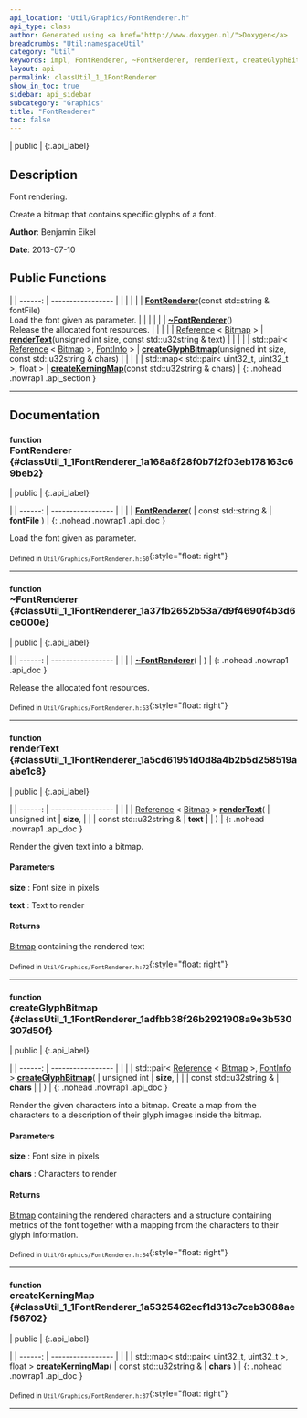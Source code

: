 ```yaml
---
api_location: "Util/Graphics/FontRenderer.h"
api_type: class
author: Generated using <a href="http://www.doxygen.nl/">Doxygen</a>
breadcrumbs: "Util:namespaceUtil"
category: "Util"
keywords: impl, FontRenderer, ~FontRenderer, renderText, createGlyphBitmap, createKerningMap
layout: api
permalink: classUtil_1_1FontRenderer
show_in_toc: true
sidebar: api_sidebar
subcategory: "Graphics"
title: "FontRenderer"
toc: false
---
```


| public |
{:.api_label}

## Description

Font rendering.

Create a bitmap that contains specific glyphs of a font.



**Author**: Benjamin Eikel



**Date**: 2013-07-10





## Public Functions

|
| ------: | ----------------- |
|  | |
|  | **[FontRenderer](#classUtil_1_1FontRenderer_1a168a8f28f0b7f2f03eb178163c69beb2)**(const std::string & fontFile) <br/> Load the font given as parameter. |
|  | |
|  | **[~FontRenderer](#classUtil_1_1FontRenderer_1a37fb2652b53a7d9f4690f4b3d6ce000e)**() <br/> Release the allocated font resources. |
|  | |
| [Reference](classUtil_1_1Reference) < [Bitmap](classUtil_1_1Bitmap) > | **[renderText](#classUtil_1_1FontRenderer_1a5cd61951d0d8a4b2b5d258519aabe1c8)**(unsigned int size, const std::u32string & text) |
|  | |
| std::pair< [Reference](classUtil_1_1Reference) < [Bitmap](classUtil_1_1Bitmap) >, [FontInfo](structUtil_1_1FontInfo) > | **[createGlyphBitmap](#classUtil_1_1FontRenderer_1adfbb38f26b2921908a9e3b530307d50f)**(unsigned int size, const std::u32string & chars) |
|  | |
| std::map< std::pair< uint32_t, uint32_t >, float > | **[createKerningMap](#classUtil_1_1FontRenderer_1a5325462ecf1d313c7ceb3088aef56702)**(const std::u32string & chars) |
{: .nohead .nowrap1 .api_section }


-------------------------------------------------------------------

## Documentation

### <small>function</small><br/> FontRenderer {#classUtil_1_1FontRenderer_1a168a8f28f0b7f2f03eb178163c69beb2}

| public |
{:.api_label}

|
| ------: | ----------------- |
|  |
|  **[FontRenderer](#classUtil_1_1FontRenderer_1a168a8f28f0b7f2f03eb178163c69beb2)**( | const std::string & | **fontFile** ) |
{: .nohead .nowrap1 .api_doc }

Load the font given as parameter.





<sub>Defined in `Util/Graphics/FontRenderer.h:60`</sub>{:style="float: right"}

-------------------------------------------------------------------

### <small>function</small><br/> ~FontRenderer {#classUtil_1_1FontRenderer_1a37fb2652b53a7d9f4690f4b3d6ce000e}

| public |
{:.api_label}

|
| ------: | ----------------- |
|  |
|  **[~FontRenderer](#classUtil_1_1FontRenderer_1a37fb2652b53a7d9f4690f4b3d6ce000e)**( |  ) |
{: .nohead .nowrap1 .api_doc }

Release the allocated font resources.





<sub>Defined in `Util/Graphics/FontRenderer.h:63`</sub>{:style="float: right"}

-------------------------------------------------------------------

### <small>function</small><br/> renderText {#classUtil_1_1FontRenderer_1a5cd61951d0d8a4b2b5d258519aabe1c8}

| public |
{:.api_label}

|
| ------: | ----------------- |
|  |
| [Reference](classUtil_1_1Reference) < [Bitmap](classUtil_1_1Bitmap) > **[renderText](#classUtil_1_1FontRenderer_1a5cd61951d0d8a4b2b5d258519aabe1c8)**( | unsigned int | **size**, |
| | const std::u32string & | **text** |
|   ) |
{: .nohead .nowrap1 .api_doc }



Render the given text into a bitmap.


#### Parameters
**size**
:  Font size in pixels



**text**
:  Text to render




#### Returns
 [Bitmap](classUtil_1_1Bitmap) containing the rendered text





<sub>Defined in `Util/Graphics/FontRenderer.h:72`</sub>{:style="float: right"}

-------------------------------------------------------------------

### <small>function</small><br/> createGlyphBitmap {#classUtil_1_1FontRenderer_1adfbb38f26b2921908a9e3b530307d50f}

| public |
{:.api_label}

|
| ------: | ----------------- |
|  |
| std::pair< [Reference](classUtil_1_1Reference) < [Bitmap](classUtil_1_1Bitmap) >, [FontInfo](structUtil_1_1FontInfo) > **[createGlyphBitmap](#classUtil_1_1FontRenderer_1adfbb38f26b2921908a9e3b530307d50f)**( | unsigned int | **size**, |
| | const std::u32string & | **chars** |
|   ) |
{: .nohead .nowrap1 .api_doc }



Render the given characters into a bitmap. Create a map from the characters to a description of their glyph images inside the bitmap.


#### Parameters
**size**
:  Font size in pixels



**chars**
:  Characters to render




#### Returns
 [Bitmap](classUtil_1_1Bitmap) containing the rendered characters and a structure containing metrics of the font together with a mapping from the characters to their glyph information.





<sub>Defined in `Util/Graphics/FontRenderer.h:84`</sub>{:style="float: right"}

-------------------------------------------------------------------

### <small>function</small><br/> createKerningMap {#classUtil_1_1FontRenderer_1a5325462ecf1d313c7ceb3088aef56702}

| public |
{:.api_label}

|
| ------: | ----------------- |
|  |
| std::map< std::pair< uint32_t, uint32_t >, float > **[createKerningMap](#classUtil_1_1FontRenderer_1a5325462ecf1d313c7ceb3088aef56702)**( | const std::u32string & | **chars** ) |
{: .nohead .nowrap1 .api_doc }





<sub>Defined in `Util/Graphics/FontRenderer.h:87`</sub>{:style="float: right"}

-------------------------------------------------------------------

